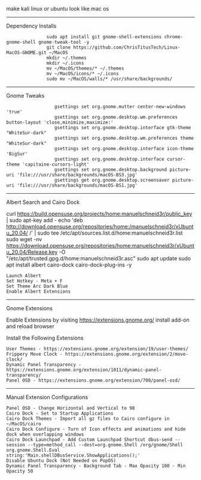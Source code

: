 
make kali linux or ubuntu look like mac os


______________________________________________________________________________________________________________________________________________________________________________________________________
Dependency Installs
 
                   sudo apt install git gnome-shell-extensions chrome-gnome-shell gnome-tweak-tool -y
                   git clone https://github.com/ChrisTitusTech/Linux-MacOS-GNOME.git ~/MacOS
                   mkdir ~/.themes
                   mkdir ~/.icons
                   mv ~/MacOS/themes/* ~/.themes
                   mv ~/MacOS/icons/* ~/.icons
                   sudo mv ~/MacOS/walls/* /usr/share/backgrounds/
________________________________________________________________________________________________________________________________________________________________________________________________________
Gnome Tweaks

                      gsettings set org.gnome.mutter center-new-windows 'true'
                      gsettings set org.gnome.desktop.wm.preferences button-layout 'close,minimize,maximize:'
                      gsettings set org.gnome.desktop.interface gtk-theme "WhiteSur-dark"
                      gsettings set org.gnome.desktop.wm.preferences theme "WhiteSur-dark"
                      gsettings set org.gnome.desktop.interface icon-theme 'BigSur'
                      gsettings set org.gnome.desktop.interface cursor-theme 'capitaine-cursors-light'
                      gsettings set org.gnome.desktop.background picture-uri 'file:///usr/share/backgrounds/macOS-BS3.jpg'
                      gsettings get org.gnome.desktop.screensaver picture-uri 'file:///usr/share/backgrounds/macOS-BS1.jpg'
___________________________________________________________________________________________________________________________________________________________________________________________________________
Albert Search and Cairo Dock

curl https://build.opensuse.org/projects/home:manuelschneid3r/public_key | sudo apt-key add -
echo 'deb http://download.opensuse.org/repositories/home:/manuelschneid3r/xUbuntu_20.04/ /' | sudo tee /etc/apt/sources.list.d/home:manuelschneid3r.list
sudo wget -nv https://download.opensuse.org/repositories/home:manuelschneid3r/xUbuntu_20.04/Release.key -O "/etc/apt/trusted.gpg.d/home:manuelschneid3r.asc"
sudo apt update
sudo apt install albert cairo-dock cairo-dock-plug-ins -y

    Launch Albert
    Set Hotkey - Meta + F
    Set Theme Arc Dark Blue
    Enable Albert Extensions
______________________________________________________________________________________________________________________________________________________________________________________________________________

Gnome Extensions

Enable Extensions by visiting https://extensions.gnome.org/ install add-on and reload browser

Install the Following Extensions

    User Themes - https://extensions.gnome.org/extension/19/user-themes/
    Frippery Move Clock - https://extensions.gnome.org/extension/2/move-clock/
    Dynamic Panel Transparency - https://extensions.gnome.org/extension/1011/dynamic-panel-transparency/
    Panel OSD - https://extensions.gnome.org/extension/708/panel-osd/
_____________________________________________________________________________________________________________________________________________________________________________________________________________
Manual Extension Configurations

    Panel OSD - Change Horizontal and Vertical to 98
    Cairo Dock - Set to Startup Applications
    Cairo Dock Themes - Import all gz files to Cairo configure in ~/MacOS/cairo
    Cairo Dock Configure - Turn of Icon effects and animations and hide dock when overlapping windows
    Cairo Dock Launchpad - Add Custom Launchpad Shortcut dbus-send --session --type=method_call --dest=org.gnome.Shell /org/gnome/Shell org.gnome.Shell.Eval string:'Main.shellDBusService.ShowApplications();'
    Disable Ubuntu Dock (Not Needed on PopOS)
    Dynamic Panel Transparency - Background Tab - Max Opacity 100 - Min Opacity 50

